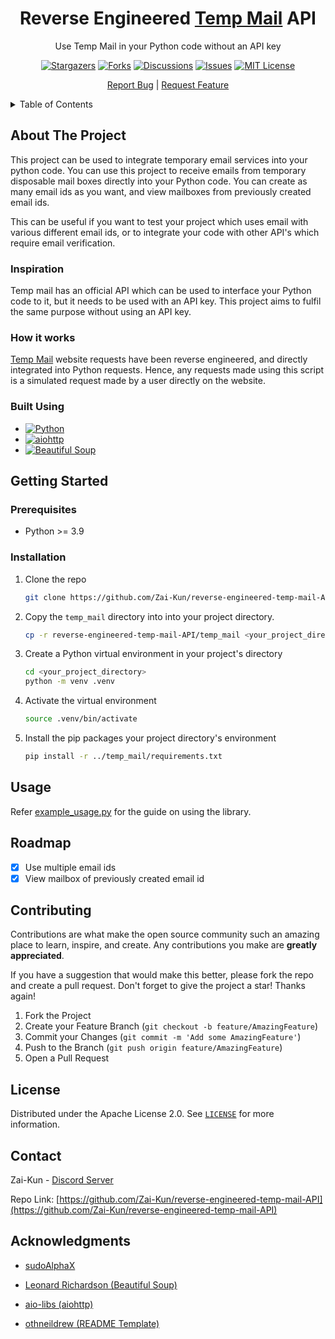 
<div align="center">
  <a href="https://github.com/Zai-Kun/reverse-engineered-temp-mail-API">  </a>

<h1 align="center">Reverse Engineered <a href="https://temp-mail.org">Temp Mail</a> API</h1>

  <p align="center">
    Use Temp Mail in your Python code without an API key

[![Stargazers][stars-badge]][stars-url]
[![Forks][forks-badge]][forks-url]
[![Discussions][discussions-badge]][discussions-url]
[![Issues][issues-badge]][issues-url]
[![MIT License][license-badge]][license-url]

  </p>
    <p align="center">
    <a href="https://github.com/Zai-Kun/reverse-engineered-temp-mail-API"></a>
    <a href="https://github.com/Zai-Kun/reverse-engineered-temp-mail-API/issues">Report Bug</a>
    |
    <a href="https://github.com/Zai-Kun/reverse-engineered-temp-mail-API/discussions">Request Feature</a>
  </p>
</div>

<!-- TABLE OF CONTENTS -->
<details>
  <summary>Table of Contents</summary>
  <ol>
    <li>
      <a href="#about-the-project">About The Project</a>
      <ul>
        <li><a href="#inspiration">Inspiration</a></li>
        <li><a href="#how-it-works">How it works</a></li>
        <li><a href="#built-using">Built using</a></li>
      </ul>
    </li>
    <li>
      <a href="#getting-started">Getting Started</a>
      <ul>
        <li><a href="#prerequisites">Prerequisites</a></li>
        <li><a href="#installation">Installation</a></li>
      </ul>
    </li>
    <li><a href="#usage">Usage</a></li>
    <li><a href="#roadmap">Roadmap</a></li>
    <li><a href="#contributing">Contributing</a></li>
    <li><a href="#license">License</a></li>
    <li><a href="#contact">Contact</a></li>
    <li><a href="#acknowledgments">Acknowledgments</a></li>
  </ol>
</details>

## About The Project

This project can be used to integrate temporary email services into your python code. You can use this project to receive emails from temporary disposable mail boxes directly into your Python code. You can create as many email ids as you want, and view mailboxes from previously created email ids.

This can be useful if you want to test your project which uses email with various different email ids, or to integrate your code with other API's which require email verification.

### Inspiration

Temp mail has an official API which can be used to interface your Python code to it, but it needs to be used with an API key. This project aims to fulfil the same purpose without using an API key.

### How it works

[Temp Mail](https://temp-mail.org) website requests have been reverse engineered, and directly integrated into Python requests. Hence, any requests made using this script is a simulated request made by a user directly on the website.

### Built Using

* [![Python][python-badge]][python-url]
* [![aiohttp][aiohttp-badge]][aiohttp-url]
* [![Beautiful Soup][beautiful-soup-badge]][beautiful-soup-url]

## Getting Started

### Prerequisites

* Python >= 3.9

### Installation

1. Clone the repo

   ```sh
   git clone https://github.com/Zai-Kun/reverse-engineered-temp-mail-API.git
   ```

2. Copy the `temp_mail` directory into into your project directory.

   ```sh
   cp -r reverse-engineered-temp-mail-API/temp_mail <your_project_directory>
   ```

3. Create a Python virtual environment in your project's directory

    ```sh
    cd <your_project_directory>
    python -m venv .venv
    ```

4. Activate the virtual environment

    ```sh
    source .venv/bin/activate
    ```

5. Install the pip packages your project directory's environment

    ```sh
    pip install -r ../temp_mail/requirements.txt
    ```

## Usage

Refer [example_usage.py](https://github.com/Zai-Kun/reverse-engineered-temp-mail-API/blob/dev/example_usage.py) for the guide on using the library.

## Roadmap

* [x] Use multiple email ids
* [x] View mailbox of previously created email id

## Contributing

Contributions are what make the open source community such an amazing place to learn, inspire, and create. Any contributions you make are **greatly appreciated**.

If you have a suggestion that would make this better, please fork the repo and create a pull request.
Don't forget to give the project a star! Thanks again!

1. Fork the Project
2. Create your Feature Branch (`git checkout -b feature/AmazingFeature`)
3. Commit your Changes (`git commit -m 'Add some AmazingFeature'`)
4. Push to the Branch (`git push origin feature/AmazingFeature`)
5. Open a Pull Request

## License

Distributed under the Apache License 2.0. See [`LICENSE`](https://github.com/Zai-Kun/reverse-engineered-temp-mail-API/blob/main/LICENSE
) for more information.

## Contact

Zai-Kun - [Discord Server](https://discord.gg/ymcqxudVJG)

Repo Link: [https://github.com/Zai-Kun/reverse-engineered-temp-mail-API](https://github.com/Zai-Kun/reverse-engineered-temp-mail-API)

## Acknowledgments

* [sudoAlphaX](https://github.com/sudoAlphaX)

* [Leonard Richardson (Beautiful Soup)](https://www.crummy.com/self/)

* [aio-libs (aiohttp)](https://github.com/aio-libs/aiohttp)

* [othneildrew (README Template)](https://github.com/othneildrew)

<!-- MARKDOWN LINKS & IMAGES -->
[forks-badge]: https://img.shields.io/github/forks/Zai-Kun/reverse-engineered-temp-mail-API
[forks-url]: https://github.com/Zai-Kun/reverse-engineered-temp-mail-API/network/members
[stars-badge]: https://img.shields.io/github/stars/Zai-Kun/reverse-engineered-temp-mail-API
[stars-url]: https://github.com/Zai-Kun/reverse-engineered-temp-mail-API/stargazers
[issues-badge]: https://img.shields.io/github/issues/Zai-Kun/reverse-engineered-temp-mail-API
[issues-url]: https://github.com/Zai-Kun/reverse-engineered-temp-mail-API/issues
[discussions-badge]: https://img.shields.io/github/discussions/Zai-Kun/reverse-engineered-temp-mail-API
[discussions-url]: https://github.com/Zai-Kun/reverse-engineered-temp-mail-API/discussions
[python-badge]: https://img.shields.io/badge/Python-blue?logo=python&logoColor=yellow
[python-url]: https://www.python.org/
[beautiful-soup-badge]: https://img.shields.io/badge/Beautiful%20Soup-4.12.2-green
[beautiful-soup-url]: https://www.crummy.com/software/BeautifulSoup/
[aiohttp-url]: https://github.com/aio-libs/aiohttp
[aiohttp-badge]: https://img.shields.io/static/v1?message=AIOHTTP&color=2C5BB4&logo=AIOHTTP&logoColor=FFFFFF&label=
[license-badge]: https://img.shields.io/github/license/Zai-Kun/reverse-engineered-temp-mail-API
[license-url]: https://github.com/Zai-Kun/reverse-engineered-temp-mail-API/blob/main/LICENSE
